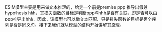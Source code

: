 ESIM模型主要是用来做文本推理的，给定一个前提premise ppp 推导出假设hypothesis hhh，其损失函数的目标是判断ppp与hhh是否有关联，即是否可以由ppp推导出hhh，因此，该模型也可以做文本匹配，只是损失函数的目标是两个序列是否是同义句。接下来我们就从模型的结构开始讲解其原理。
